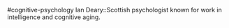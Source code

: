 #cognitive-psychology 
Ian Deary::Scottish psychologist known for work in intelligence and cognitive aging.
<!--SR:!2024-04-09,3,250-->